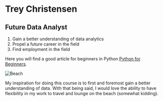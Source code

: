 # Trey Christensen
## Future Data Analyst

1. Gain a better understanding of data analytics
2. Propel a future career in the field
3. Find employment in the field

Here you will find a good article for beginners in Python [Python for Beginners](https://www.coursera.org/articles/what-is-python-used-for-a-beginners-guide-to-using-python).

![Beach](https://user-images.githubusercontent.com/130712597/234150678-21f02828-0e56-4941-a908-b7c6e2439d89.jpg)

My inspiration for doing this course is to first and foremost gain a better understanding of data. With that being said, I would love the ability to have flexibility in my work to travel and lounge on the beach (somewhat kidding).
